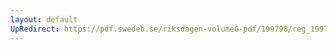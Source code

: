 ```yaml
---
layout: default
UpRedirect: https://pdf.swedeb.se/riksdagen-volumeG-pdf/199798/reg_199798/reg_199798_0051.pdf
---
```


